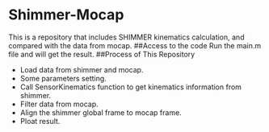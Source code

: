 # Shimmer-Mocap
This is a repository that includes SHIMMER kinematics calculation, and compared with the data from mocap.
##Access to the code
Run the main.m file and will get the result.
##Process of This Repository
* Load data from shimmer and mocap.
* Some parameters setting.
* Call SensorKinematics function to get kinematics information from shimmer.
* Filter data from mocap.
* Align the shimmer global frame to mocap frame.
* Ploat result.
